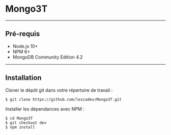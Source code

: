 # Mongo3T

***
## Pré-requis
+ Node.js 10+
+ NPM 6+
+ MongoDB Community Edition 4.2

***
## Installation
Cloner le dépôt git dans votre répertoire de travail :
```console
$ git clone https://github.com/lescadev/Mongo3T.git
```

Installer les dépendances avec NPM :
```console
$ cd Mongo3T
$ git checkout dev
$ npm install
```
